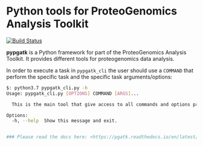 # Python tools for ProteoGenomics Analysis Toolkit

[![Build Status](https://travis-ci.org/bigbio/py-pgatk.svg?branch=master)](https://travis-ci.org/bigbio/py-pgatk)


**pypgatk** is a Python framework for part of the ProteoGenomics Analysis Toolkit. It provides different tools for proteogenomics data analysis.

In order to execute a task in `pypgatk_cli` the user should use a `COMMAND` that perform the specific task and the specific task arguments/options:

```bash
$: python3.7 pypgatk_cli.py -h
Usage: pypgatk_cli.py [OPTIONS] COMMAND [ARGS]...

  This is the main tool that give access to all commands and options provided by the pypgatk

Options:
  -h, --help  Show this message and exit.


### Please read the docs here: <https://pgatk.readthedocs.io/en/latest/pypgatk.html>


